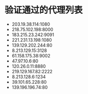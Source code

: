 # 验证通过的代理列表

 - 203.19.38.114:1080
 - 218.75.102.198:8000
 - 183.215.23.242:9091
 - 221.231.13.198:1080
 - 139.129.202.244:80
 - 8.213.129.15:3128
 - 61.158.175.38:9002
 - 47.97.10.6:80
 - 120.26.0.11:8880
 - 219.129.167.82:2222
 - 8.213.128.6:1234
 - 39.101.65.228:80
 - 139.196.196.74:80
